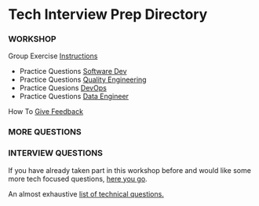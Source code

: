 Tech Interview Prep Directory
==================================


### WORKSHOP

Group Exercise [Instructions](https://github.com/BecksHookham/Tech_Interviews.md/blob/main/Groupwork.png)

- Practice Questions [Software Dev](https://github.com/BecksHookham/Tech_Interviews.md/blob/main/workshop_questions.md)
- Practice Questions [Quality Engineering](https://github.com/BecksHookham/Tech_Interviews.md/blob/main/practice_SDET.md)
- Practice Quesions [DevOps](https://github.com/BecksHookham/Tech_Interviews.md/blob/main/practice_DevOps.md)
- Practice Questions [Data Engineer](https://github.com/BecksHookham/Tech_Interviews.md/blob/main/dataeng.md)

How To [Give Feedback](https://github.com/BecksHookham/Tech_Interviews.md/blob/main/feedback.md)

### MORE QUESTIONS

### INTERVIEW QUESTIONS

If you have already taken part in this workshop before and would like some more tech focused questions, [here you go](https://github.com/BecksHookham/Tech_Interviews.md/blob/main/secondinterview.md).

An almost exhaustive [list of technical questions.](https://github.com/BecksHookham/Tech_Interviews.md/blob/main/database.md)



